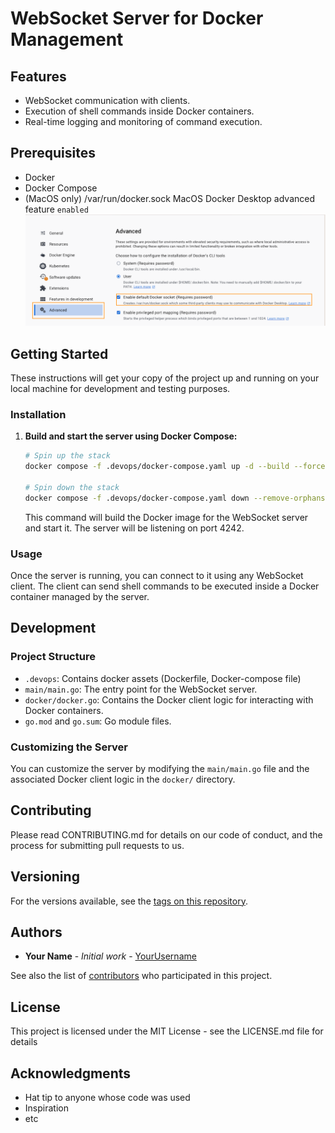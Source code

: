 # WebSocket Server for Docker Management

## Features

- WebSocket communication with clients.
- Execution of shell commands inside Docker containers.
- Real-time logging and monitoring of command execution.

## Prerequisites

- Docker
- Docker Compose
- (MacOS only) /var/run/docker.sock MacOS Docker Desktop advanced feature `enabled`
![](.readme/docker-advanced-feature.prerequisites.png)

## Getting Started

These instructions will get your copy of the project up and running on your local machine for development and testing purposes.

### Installation
1. **Build and start the server using Docker Compose:**

   ```bash
   # Spin up the stack
   docker compose -f .devops/docker-compose.yaml up -d --build --force-recreate --remove-orphans
   
   # Spin down the stack
   docker compose -f .devops/docker-compose.yaml down --remove-orphans
   ```

   This command will build the Docker image for the WebSocket server and start it. The server will be listening on port 4242.

### Usage

Once the server is running, you can connect to it using any WebSocket client. The client can send shell commands to be executed inside a Docker container managed by the server.

## Development

### Project Structure

- `.devops`: Contains docker assets (Dockerfile, Docker-compose file)
- `main/main.go`: The entry point for the WebSocket server.
- `docker/docker.go`: Contains the Docker client logic for interacting with Docker containers.
- `go.mod` and `go.sum`: Go module files.

### Customizing the Server

You can customize the server by modifying the `main/main.go` file and the associated Docker client logic in the `docker/` directory.

## Contributing

Please read CONTRIBUTING.md for details on our code of conduct, and the process for submitting pull requests to us.

## Versioning

For the versions available, see the [tags on this repository](https://github.com/yourusername/your-repo/tags).

## Authors

- **Your Name** - *Initial work* - [YourUsername](https://github.com/YourUsername)

See also the list of [contributors](https://github.com/yourusername/your-repo/contributors) who participated in this project.

## License

This project is licensed under the MIT License - see the LICENSE.md file for details

## Acknowledgments

- Hat tip to anyone whose code was used
- Inspiration
- etc
